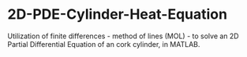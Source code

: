 # 2D-PDE-Cylinder-Heat-Equation
Utilization of finite differences - method of lines (MOL) - to solve an 2D Partial Differential Equation of an cork cylinder, in MATLAB.
